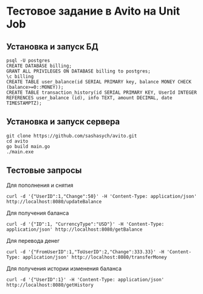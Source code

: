 # Тестовое задание в Avito на Unit Job
## Установка и запуск БД
```
psql -U postgres
CREATE DATABASE billing;
GRANT ALL PRIVILEGES ON DATABASE billing to postgres;
\c billing
CREATE TABLE user_balance(id SERIAL PRIMARY key, balance MONEY CHECK (balance>=0::MONEY));
CREATE TABLE transaction_history(id SERIAL PRIMARY KEY, UserId INTEGER REFERENCES user_balance (id), info TEXT, amount DECIMAL, date TIMESTAMPTZ);
```
## Установка и запуск сервера
```
git clone https://github.com/sashasych/avito.git
cd avito
go build main.go
./main.exe
```
## Тестовые запросы
Для пополнения и снятия
```
curl -d '{"UserID":1,"Change":50}' -H 'Content-Type: application/json' http://localhost:8080/updateBalance
```
Для получения баланса
```
curl -d '{"ID":1, "CurrencyType":"USD"}' -H 'Content-Type: application/json' http://localhost:8080/getBalance
```
Для перевода денег
```
curl -d '{"FromUserID":1,"ToUserID":2,"Change":333.33}' -H 'Content-Type: application/json' http://localhost:8080/transferMoney
```
Для получения истории изменения баланса
```
curl -d '{"UserID":1}' -H 'Content-Type: application/json' http://localhost:8080/getHistory
```
